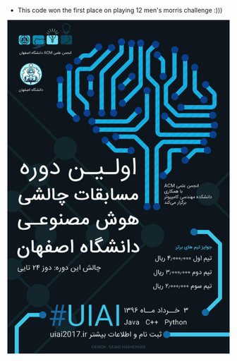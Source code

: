 - This code won the first place on playing 12 men's morris challenge :)))

![](https://github.com/mdsinalpha/UIAI2017_Strategy/blob/master/poster.jpg)

